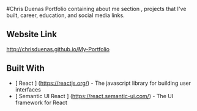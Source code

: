 #Chris Duenas 
  Portfolio containing about me section , projects that I've built, career, education, and social media links.

## Website Link
  http://chrisduenas.github.io/My-Portfolio

## Built With
* [ React ] (https://reactjs.org/) - The javascript library for building user interfaces
* [ Semantic UI React ] (https://react.semantic-ui.com/) - The UI framework for React

